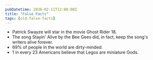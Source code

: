 ```yaml
---
pubDatetime: 2026-02-11T12:00:00Z
title: "False Facts"
tags: [old-false-facts]
---
```


- Patrick Swayze will star in the movie Ghost Rider 18.
- The song Stayin' Alive by the Bee Gees did, in fact, keep the song's writers alive forever.
- 69% of people in the world are dirty-minded.
- 1 in every 23 Americans believe that Legos are miniature Gods.
